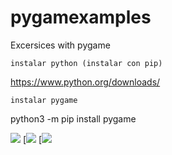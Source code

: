 # pygamexamples
Excersices with pygame

	instalar python (instalar con pip)
https://www.python.org/downloads/
	
	instalar pygame
python3 -m pip install pygame

[![](https://i.ibb.co/hd3YD2q/inicio-platform.png)](https://i.ibb.co/hd3YD2q/inicio-platform.png)
[![](https://i.ibb.co/2ghxV8H/playing-platform.png)
[![](https://i.ibb.co/7rKx4FH/gameover-platform.png)

